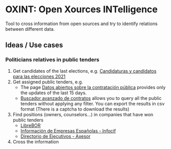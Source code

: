 # OXINT: Open Xources INTelligence

Tool to cross information from open sources and try to identify relations between different data.

## Ideas / Use cases

### Politicians relatives in public tenders
1. Get candidates of the last elections, e.g. 
   [Candidaturas y candidatos para las elecciones 2021](https://elecciones.comunidad.madrid/es/formaciones-politicas/listado-candidaturas/)
2. Get assigned public tenders, e.g. 
   - The page [Datos abiertos sobre la contratación pública](http://www.madrid.org/cs/Satellite?cid=1354550908531&language=es&pagename=PortalContratacion%2FPage%2FPCON_contenidoFinal)
   provides only the updates of the last 15 days.
   - [Buscador avanzado de contratos](https://www.madrid.org/cs/Satellite?cid=1224915242285&language=es&pagename=PortalContratacion%2FPage%2FPCON_buscadorAvanzado)
   allows you to query all the public tenders without applying any filter. You can export the 
   results in csv format (There is a captcha to download the results)
3. Find positions (owners, counselors...) in companies that have won public tenders
   - [LibreBOR](https://librebor.me/)
   - [Información de Empresas Españolas - Infocif](http://www.infocif.es)
   - [Directorio de Ejecutivos - Axesor](https://cargos.axesor.es)
5. Cross the information